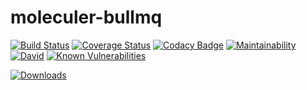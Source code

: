 # moleculer-bullmq

[![Build Status](https://travis-ci.org/Hugome/moleculer-bullmq.svg?branch=master)](https://travis-ci.org/Hugome/moleculer-bullmq)
[![Coverage Status](https://coveralls.io/repos/github/Hugome/moleculer-bullmq/badge.svg?branch=master)](https://coveralls.io/github/Hugome/moleculer-bullmq?branch=master)
[![Codacy Badge](https://api.codacy.com/project/badge/Grade/24c78365441a4e5e99dde311cfa72f18)](https://www.codacy.com/app/Hugome/moleculer-bullmq?utm_source=github.com&amp;utm_medium=referral&amp;utm_content=Hugome/moleculer-bullmq&amp;utm_campaign=Badge_Grade)
[![Maintainability](https://api.codeclimate.com/v1/badges/e7d4fa4fbe1032b51c77/maintainability)](https://codeclimate.com/githubHugome/moleculer-bullmq/maintainability)
[![David](https://img.shields.io/david/Hugome/moleculer-bullmq.svg)](https://david-dm.org/Hugome/moleculer-bullmq)
[![Known Vulnerabilities](https://snyk.io/test/github/Hugome/moleculer-bullmq/badge.svg)](https://snyk.io/test/githubHugome/moleculer-bullmq)

[![Downloads](https://img.shields.io/npm/dm/moleculer-bullmq.svg)](https://www.npmjs.com/package/moleculer-bullmq)

